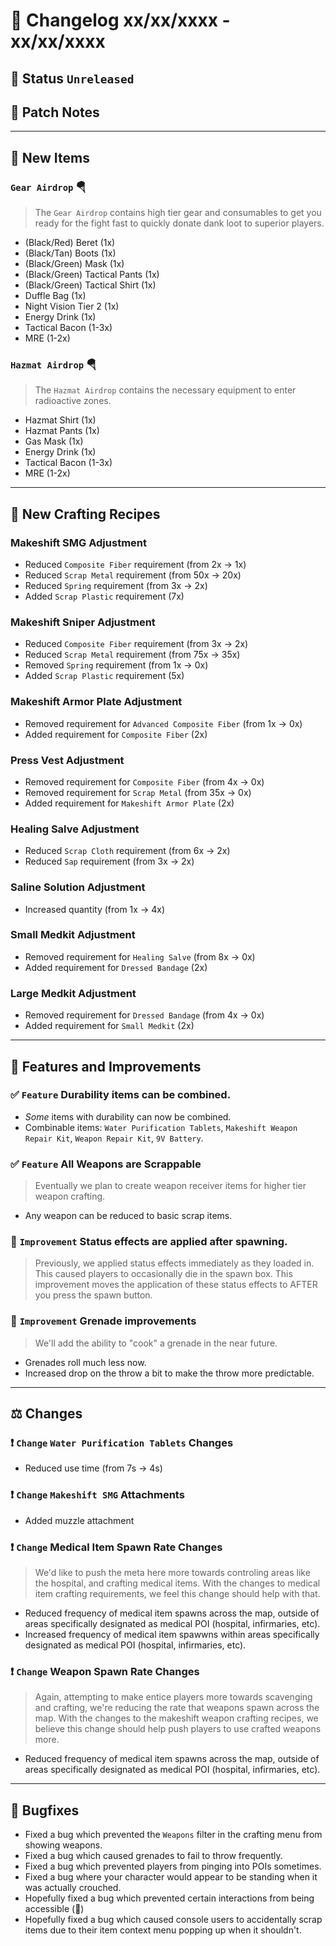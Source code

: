 # :bookmark_tabs:  Changelog xx/xx/xxxx - xx/xx/xxxx

## :red_circle: Status `Unreleased`
<!-- ## :green_circle: Status `Released` -->

## :speech_balloon: Patch Notes

________

## :gun: New Items

### `Gear Airdrop` 🪂
> The `Gear Airdrop` contains high tier gear and consumables to get you ready for the fight fast to quickly donate dank loot to superior players.

- (Black/Red) Beret (1x)
- (Black/Tan) Boots (1x)
- (Black/Green) Mask (1x)
- (Black/Green) Tactical Pants (1x)
- (Black/Green) Tactical Shirt (1x)
- Duffle Bag (1x)
- Night Vision Tier 2 (1x)
- Energy Drink (1x)
- Tactical Bacon (1-3x)
- MRE (1-2x)

### `Hazmat Airdrop` 🪂
> The `Hazmat Airdrop` contains the necessary equipment to enter radioactive zones.

- Hazmat Shirt (1x)
- Hazmat Pants (1x)
- Gas Mask (1x)
- Energy Drink (1x)
- Tactical Bacon (1-3x)
- MRE (1-2x)

________

## :thread: New Crafting Recipes

### Makeshift SMG Adjustment
- Reduced `Composite Fiber` requirement (from 2x -> 1x)
- Reduced `Scrap Metal` requirement (from 50x -> 20x)
- Reduced `Spring` requirement (from 3x -> 2x)
- Added `Scrap Plastic` requirement (7x)

### Makeshift Sniper Adjustment
- Reduced `Composite Fiber` requirement (from 3x -> 2x)
- Reduced `Scrap Metal` requirement (from 75x -> 35x)
- Removed `Spring` requirement (from 1x -> 0x)
- Added `Scrap Plastic` requirement (5x)

### Makeshift Armor Plate Adjustment
- Removed requirement for `Advanced Composite Fiber` (from 1x -> 0x)
- Added requirement for `Composite Fiber` (2x)

### Press Vest Adjustment
- Removed requirement for `Composite Fiber` (from 4x -> 0x)
- Removed requirement for `Scrap Metal` (from 35x -> 0x)
- Added requirement for `Makeshift Armor Plate` (2x)

### Healing Salve Adjustment
- Reduced `Scrap Cloth` requirement (from 6x -> 2x)
- Reduced `Sap` requirement (from 3x -> 2x)

### Saline Solution Adjustment
- Increased quantity (from 1x -> 4x)

### Small Medkit Adjustment
- Removed requirement for `Healing Salve` (from 8x -> 0x)
- Added requirement for `Dressed Bandage` (2x)

### Large Medkit Adjustment
- Removed requirement for `Dressed Bandage` (from 4x -> 0x)
- Added requirement for `Small Medkit` (2x)

________

## :loudspeaker: Features and Improvements

### :white_check_mark: `Feature` Durability items can be combined.
- *Some* items with durability can now be combined.
- Combinable items: `Water Purification Tablets`, `Makeshift Weapon Repair Kit`, `Weapon Repair Kit`, `9V Battery`.

### :white_check_mark: `Feature` All Weapons are Scrappable
> Eventually we plan to create weapon receiver items for higher tier weapon crafting.
- Any weapon can be reduced to basic scrap items.

### :arrow_up_small: `Improvement` Status effects are applied after spawning.
> Previously, we applied status effects immediately as they loaded in. This caused players to occasionally die in the spawn box.
> This improvement moves the application of these status effects to AFTER you press the spawn button.

### :arrow_up_small: `Improvement` Grenade improvements
> We'll add the ability to "cook" a grenade in the near future.
- Grenades roll much less now.
- Increased drop on the throw a bit to make the throw more predictable.

________

## :balance_scale: Changes

### :exclamation: `Change` `Water Purification Tablets` Changes
- Reduced use time (from 7s -> 4s)

### :exclamation: `Change` `Makeshift SMG` Attachments
- Added muzzle attachment

### :exclamation: `Change` Medical Item Spawn Rate Changes
> We'd like to push the meta here more towards controling areas like the hospital, and crafting medical items.
> With the changes to medical item crafting requirements, we feel this change should help with that.
- Reduced frequency of medical item spawns across the map, outside of areas specifically designated as medical POI (hospital, infirmaries, etc).
- Increased frequency of medical item spawwns within areas specifically designated as medical POI (hospital, infirmaries, etc).

### :exclamation: `Change` Weapon Spawn Rate Changes
> Again, attempting to make entice players more towards scavenging and crafting, we're reducing the rate that weapons spawn across the map.
> With the changes to the makeshift weapon crafting recipes, we believe this change should help push players to use crafted weapons more.
- Reduced frequency of medical item spawns across the map, outside of areas specifically designated as medical POI (hospital, infirmaries, etc).

________

## :bug: Bugfixes
- Fixed a bug which prevented the `Weapons` filter in the crafting menu from showing weapons.
- Fixed a bug which caused grenades to fail to throw frequently.
- Fixed a bug which prevented players from pinging into POIs sometimes.
- Fixed a bug where your character would appear to be standing when it was actually crouched.
- Hopefully fixed a bug which prevented certain interactions from being accessible (🤞)
- Hopefully fixed a bug which caused console users to accidentally scrap items due to their item context menu popping up when it shouldn't.

